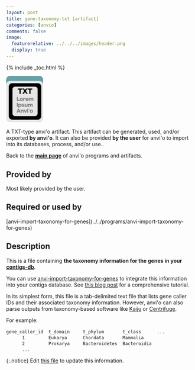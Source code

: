 ```yaml
---
layout: post
title: gene-taxonomy-txt [artifact]
categories: [anvio]
comments: false
image:
  featurerelative: ../../../images/header.png
  display: true
---
```



{% include _toc.html %}


<img src="../../images/icons/TXT.png" alt="TXT" style="width:100px; border:none" />

A TXT-type anvi'o artifact. This artifact can be generated, used, and/or exported **by anvi'o**. It can also be provided **by the user** for anvi'o to import into its databases, process, and/or use..

Back to the **[main page](../../)** of anvi'o programs and artifacts.

## Provided by


Most likely provided by the user.


## Required or used by

<p style="text-align: left" markdown="1"><span class="artifact-r">[anvi-import-taxonomy-for-genes](../../programs/anvi-import-taxonomy-for-genes)</span></p>

## Description

This is a file containing **the taxonomy information for the genes in your <span class="artifact-n">[contigs-db](/software/anvio/help/artifacts/contigs-db)</span>**. 

You can use <span class="artifact-n">[anvi-import-taxonomy-for-genes](/software/anvio/help/programs/anvi-import-taxonomy-for-genes)</span> to integrate this information into your contigs database. See [this blog post](http://merenlab.org/2016/06/18/importing-taxonomy/) for a comprehensive tutorial. 

In its simplest form, this file is a tab-delimited text file that lists gene caller IDs and their associated taxonomy information. However, anvi'o can also parse outputs from taxonomy-based software like [Kaiju](https://github.com/bioinformatics-centre/kaiju) or [Centrifuge](https://github.com/infphilo/centrifuge). 

For example:

    gene_caller_id  t_domain     t_phylum       t_class      ...
          1         Eukarya      Chordata       Mammalia
          2         Prokarya     Bacteroidetes  Bacteroidia
          ...




{:.notice}
Edit [this file](https://github.com/merenlab/anvio/tree/master/anvio/docs/artifacts/gene-taxonomy-txt.md) to update this information.

